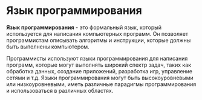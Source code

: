 # Язык программирования

**Язык программирования** - это формальный язык, который используется для написания компьютерных программ. Он позволяет программистам описывать алгоритмы и инструкции, которые должны быть выполнены компьютером.

Программисты используют языки программирования для написания программ, которые могут выполнять широкий спектр задач, таких как обработка данных, создание приложений, разработка игр, управление сетями и т.д. Языки программирования могут быть высокоуровневыми или низкоуровневыми, иметь различные парадигмы программирования и использоваться в различных областях.

